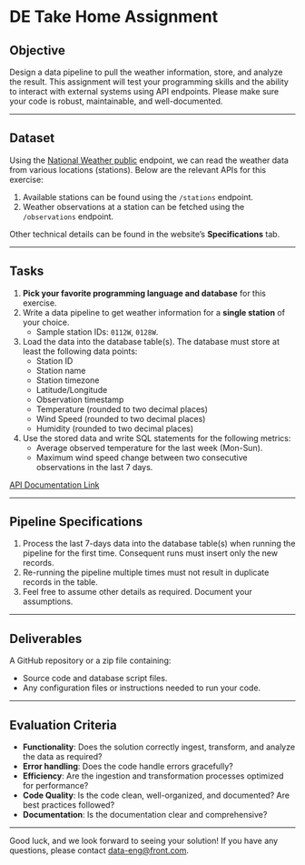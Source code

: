 # DE Take Home Assignment

## Objective

Design a data pipeline to pull the weather information, store, and analyze the result. This assignment will test your programming skills and the ability to interact with external systems using API endpoints. Please make sure your code is robust, maintainable, and well-documented.

---

## Dataset

Using the [National Weather public](https://www.weather.gov/documentation/services-web-api#/default/obs_stations) endpoint, we can read the weather data from various locations (stations). Below are the relevant APIs for this exercise:

1. Available stations can be found using the `/stations` endpoint.
2. Weather observations at a station can be fetched using the `/observations` endpoint.

Other technical details can be found in the website’s **Specifications** tab.

---

## Tasks

1. **Pick your favorite programming language and database** for this exercise.
2. Write a data pipeline to get weather information for a **single station** of your choice.
   - Sample station IDs: `0112W`, `0128W`.
3. Load the data into the database table(s). The database must store at least the following data points:
   - Station ID
   - Station name
   - Station timezone
   - Latitude/Longitude
   - Observation timestamp
   - Temperature (rounded to two decimal places)
   - Wind Speed (rounded to two decimal places)
   - Humidity (rounded to two decimal places)
4. Use the stored data and write SQL statements for the following metrics:
   - Average observed temperature for the last week (Mon-Sun).
   - Maximum wind speed change between two consecutive observations in the last 7 days.

[API Documentation Link](https://www.weather.gov/documentation/services-web-api#/default/obs_stations)

---

## Pipeline Specifications

1. Process the last 7-days data into the database table(s) when running the pipeline for the first time. Consequent runs must insert only the new records.
2. Re-running the pipeline multiple times must not result in duplicate records in the table.
3. Feel free to assume other details as required. Document your assumptions.

---

## Deliverables

A GitHub repository or a zip file containing:
- Source code and database script files.
- Any configuration files or instructions needed to run your code.

---

## Evaluation Criteria

- **Functionality**: Does the solution correctly ingest, transform, and analyze the data as required?
- **Error handling**: Does the code handle errors gracefully?
- **Efficiency**: Are the ingestion and transformation processes optimized for performance?
- **Code Quality**: Is the code clean, well-organized, and documented? Are best practices followed?
- **Documentation**: Is the documentation clear and comprehensive?

---

Good luck, and we look forward to seeing your solution! If you have any questions, please contact [data-eng@front.com](mailto:data-eng@front.com).